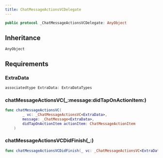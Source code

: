```yaml
---
title: ChatMessageActionsVCDelegate
---
```


``` swift
public protocol _ChatMessageActionsVCDelegate: AnyObject 
```

## Inheritance

`AnyObject`

## Requirements

### ExtraData

``` swift
associatedtype ExtraData: ExtraDataTypes
```

### chatMessageActionsVC(\_:​message:​didTapOnActionItem:​)

``` swift
func chatMessageActionsVC(
        _ vc: _ChatMessageActionsVC<ExtraData>,
        message: _ChatMessage<ExtraData>,
        didTapOnActionItem actionItem: ChatMessageActionItem
    )
```

### chatMessageActionsVCDidFinish(\_:​)

``` swift
func chatMessageActionsVCDidFinish(_ vc: _ChatMessageActionsVC<ExtraData>)
```
